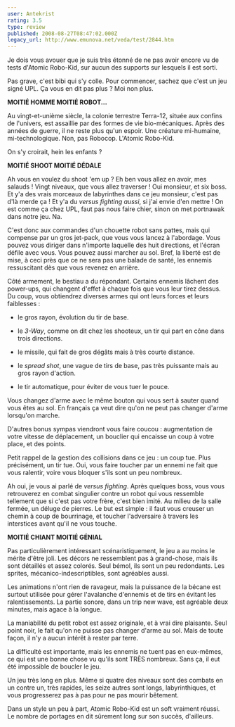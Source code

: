 ```yaml
---
user: Antekrist
rating: 3.5
type: review
published: 2008-08-27T08:47:02.000Z
legacy_url: http://www.emunova.net/veda/test/2844.htm
---
```

Je dois vous avouer que je suis très étonné de ne pas avoir encore vu de tests d'Atomic Robo-Kid, sur aucun des supports sur lesquels il est sorti.  

Pas grave, c'est bibi qui s'y colle. Pour commencer, sachez que c'est un jeu signé UPL. Ça vous en dit pas plus ? Moi non plus.  

  

**MOITIÉ HOMME MOITIÉ ROBOT...**  

Au vingt-et-unième siècle, la colonie terrestre Terra-12, située aux confins de l'univers, est assaillie par des formes de vie bio-mécaniques. Après des années de guerre, il ne reste plus qu'un espoir. Une créature mi-humaine, mi-technologique. Non, pas Robocop. L'Atomic Robo-Kid.  

On s'y croirait, hein les enfants ?  

  

**MOITIÉ SHOOT MOITIÉ DÉDALE**  

Ah vous en voulez du shoot 'em up ? Eh ben vous allez en avoir, mes salauds ! Vingt niveaux, que vous allez traverser ! Oui monsieur, et six boss. Et y'a des vrais morceaux de labyrinthes dans ce jeu monsieur, c'est pas d'là merde ça ! Et y'a du _versus fighting aussi_, si j'ai envie d'en mettre ! On est comme ça chez UPL, faut pas nous faire chier, sinon on met portnawak dans notre jeu. Na.  

C'est donc aux commandes d'un chouette robot sans pattes, mais qui compense par un gros jet-pack, que vous vous lancez à l'abordage. Vous pouvez vous diriger dans n'importe laquelle des huit directions, et l'écran défile avec vous. Vous pouvez aussi marcher au sol. Bref, la liberté est de mise, à ceci près que ce ne sera pas une balade de santé, les ennemis ressuscitant dès que vous revenez en arrière.  

Côté armement, le bestiau a du répondant. Certains ennemis lâchent des power-ups, qui changent d'effet à chaque fois que vous leur tirez dessus. Du coup, vous obtiendrez diverses armes qui ont leurs forces et leurs faiblesses :  

- le gros rayon, évolution du tir de base.  

- le _3-Way_, comme on dit chez les shooteux, un tir qui part en cône dans trois directions.  

- le missile, qui fait de gros dégâts mais à très courte distance.  

- le _spread shot_, une vague de tirs de base, pas très puissante mais au gros rayon d'action.  

- le tir automatique, pour éviter de vous tuer le pouce.  

Vous changez d'arme avec le même bouton qui vous sert à sauter quand vous êtes au sol. En français ça veut dire qu'on ne peut pas changer d'arme lorsqu'on marche.  

D'autres bonus sympas viendront vous faire coucou : augmentation de votre vitesse de déplacement, un bouclier qui encaisse un coup à votre place, et des points.  

Petit rappel de la gestion des collisions dans ce jeu : un coup tue. Plus précisément, un tir tue. Oui, vous faire toucher par un ennemi ne fait que vous ralentir, voire vous bloquer s'ils sont un peu nombreux.  

Ah oui, je vous ai parlé de _versus fighting_. Après quelques boss, vous vous retrouverez en combat singulier contre un robot qui vous ressemble tellement que si c'est pas votre frère, c'est bien imité. Au milieu de la salle fermée, un déluge de pierres. Le but est simple : il faut vous creuser un chemin à coup de bourrinage, et toucher l'adversaire à travers les interstices avant qu'il ne vous touche.  

  

**MOITIÉ CHIANT MOITIÉ GÉNIAL**  

Pas particulièrement intéressant scénaristiquement, le jeu a au moins le mérite d'être joli. Les décors ne ressemblent pas à grand-chose, mais ils sont détaillés et assez colorés. Seul bémol, ils sont un peu redondants. Les sprites, mécanico-indescriptibles, sont agréables aussi.  

Les animations n'ont rien de ravageur, mais la puissance de la bécane est surtout utilisée pour gérer l'avalanche d'ennemis et de tirs en évitant les ralentissements. La partie sonore, dans un trip new wave, est agréable deux minutes, mais agace à la longue.  

La maniabilité du petit robot est assez originale, et à vrai dire plaisante. Seul point noir, le fait qu'on ne puisse pas changer d'arme au sol. Mais de toute façon, il n'y a aucun intérêt à rester par terre.  

La difficulté est importante, mais les ennemis ne tuent pas en eux-mêmes, ce qui est une bonne chose vu qu'ils sont TRÈS nombreux. Sans ça, il eut été impossible de boucler le jeu.  

Un jeu très long en plus. Même si quatre des niveaux sont des combats en un contre un, très rapides, les seize autres sont longs, labyrinthiques, et vous progresserez pas à pas pour ne pas mourir bêtement.  

  

Dans un style un peu à part, Atomic Robo-Kid est un soft vraiment réussi. Le nombre de portages en dit sûrement long sur son succès, d'ailleurs.